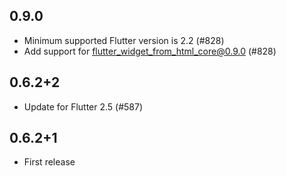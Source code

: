 ## 0.9.0

- Minimum supported Flutter version is 2.2 (#828)
- Add support for flutter_widget_from_html_core@0.9.0 (#828)

## 0.6.2+2

- Update for Flutter 2.5 (#587)

## 0.6.2+1

- First release
